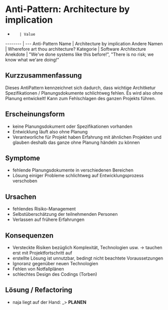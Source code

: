 Anti-Pattern: Architecture by implication
===================

-        | Value
-------- | ---
Anti-Pattern Name | Architecture by implication
Andere Namen      | Wherefore art thou architecture?
Kategorie | Software Architecture
Anekdote    | "We've done systems like this before!", "There is no risk; we know what we'are doing!"

Kurzzusammenfassung
-------------------
Dieses AntiPattern kennzeichnet sich dadurch, dass wichtige Architketur Spezifikationen / Planungsdokumente schlichtweg fehlen. Es wird also ohne Planung entwickelt! Kann zum Fehlschlagen des ganzen Projekts führen.

Erscheinungsform
----------------
- keine Planungsdokument oder Spezifikationen vorhanden
- Entwicklung läuft also ohne Planung
- Verantworliche für Projekt haben Erfahrung mit ähnlichen Projekten und glauben deshalb das ganze ohne Planung händeln zu können

Symptome
--------
- fehlende Planungsdokumente in verschiedenen Bereichen
- Lösung einiger Probleme schlichtweg auf Entwicklungsprozess verschoben 

Ursachen
--------
- fehlendes Risiko-Management
- Selbstüberschätzung der teilnehmenden Personen
- Verlassen auf frühere Erfahrungen

Konsequenzen
------------
- Versteckte Risiken bezüglich Komplexität, Technologien usw. -> tauchen erst mit Projektfortschritt auf
- erstellte Lösung ist unnutzbar, bedingt nicht beachtete Voraussetzungen
- Ignoranz gegenüber neuen Technologien
- Fehlen von Notfallplänen
- schlechtes Design des Codings (Torben)

Lösung / Refactoring
--------------------
- naja liegt auf der Hand: _> **PLANEN**